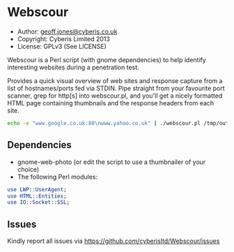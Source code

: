 Webscour
========

* Author: geoff.jones@cyberis.co.uk
* Copyright: Cyberis Limited 2013
* License: GPLv3 (See LICENSE)

Webscour is a Perl script (with gnome dependencies) to help identify interesting websites during a penetration test.

Provides a quick visual overview of web sites and response capture from a list of hostnames/ports fed via STDIN. Pipe straight from your favourite port scanner, grep for http[s] into webscour.pl, and you'll get a nicely formatted HTML page containing thumbnails and the response headers from each site.

```bash
echo -e "www.google.co.uk:80\nwww.yahoo.co.uk" | ./webscour.pl /tmp/out.htm
```

Dependencies
------------
* gnome-web-photo (or edit the script to use a thumbnailer of your choice)
* The following Perl modules:

```perl
use LWP::UserAgent;
use HTML::Entities;
use IO::Socket::SSL;
```

Issues
------
Kindly report all issues via https://github.com/cyberisltd/Webscour/issues
